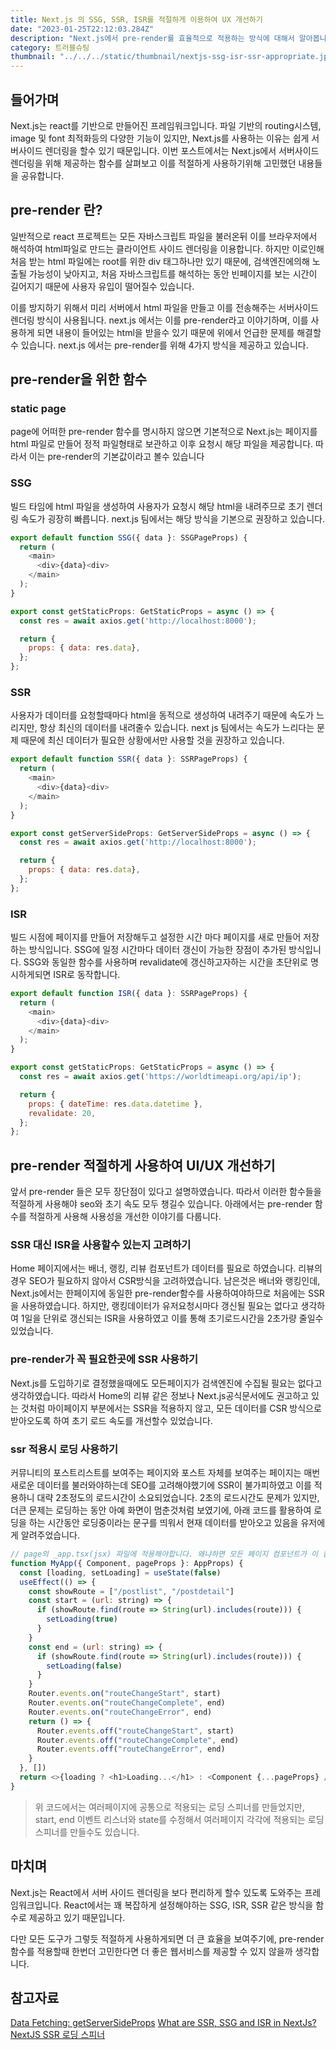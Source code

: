 ```yaml
---
title: Next.js 의 SSG, SSR, ISR를 적절하게 이용하여 UX 개선하기
date: "2023-01-25T22:12:03.284Z"
description: "Next.js에서 pre-render를 효율적으로 적용하는 방식에 대해서 알아봅니다."
category: 트러블슈팅
thumbnail: "../../../static/thumbnail/nextjs-ssg-isr-ssr-appropriate.jpg"
---
```


## 들어가며

Next.js는 react를 기반으로 만들어진 프레임워크입니다. 파일 기반의 routing시스템, image 및 font 최적화등의 다양한 기능이 있지만, Next.js를 사용하는 이유는 쉽게 서버사이드 렌더링을 할수 있기 때문입니다. 이번 포스트에서는 Next.js에서 서버사이드 렌더링을 위해 제공하는 함수를 살펴보고 이를 적절하게 사용하기위해 고민했던 내용들을 공유합니다.

## pre-render 란?

일반적으로 react 프로젝트는 모든 자바스크립트 파일을 불러온뒤 이를 브라우저에서 해석하여 html파일로 만드는 클라이언트 사이드 렌더링을 이용합니다. 하지만 이로인해 처음 받는 html 파일에는 root를 위한 div 태그하나만 있기 때문에, 검색엔진에의해 노출될 가능성이 낮아지고, 처음 자바스크립트를 해석하는 동안 빈페이지를 보는 시간이 길어지기 때문에 사용자 유입이 떨어질수 있습니다.

이를 방지하기 위해서 미리 서버에서 html 파일을 만들고 이를 전송해주는 서버사이드 렌더링 방식이 사용됩니다. next.js 에서는 이를 pre-render라고 이야기하며, 이를 사용하게 되면 내용이 들어있는 html을 받을수 있기 때문에 위에서 언급한 문제를 해결할수 있습니다. next.js 에서는 pre-render를 위해 4가지 방식을 제공하고 있습니다.

## pre-render을 위한 함수

### static page

page에 어떠한 pre-render 함수를 명시하지 않으면 기본적으로 Next.js는 페이지를 html 파일로 만들어 정적 파일형태로 보관하고 이후 요청시 해당 파일을 제공합니다. 따라서 이는 pre-render의 기본값이라고 볼수 있습니다

### SSG

빌드 타임에 html 파일을 생성하여 사용자가 요청시 해당 html을 내려주므로 초기 렌더링 속도가 굉장히 빠릅니다. next.js 팀에서는 해당 방식을 기본으로 권장하고 있습니다.

```javascript
export default function SSG({ data }: SSGPageProps) {
  return (
    <main>
      <div>{data}<div>
    </main>
  );
}

export const getStaticProps: GetStaticProps = async () => {
  const res = await axios.get('http://localhost:8000');

  return {
    props: { data: res.data},
  };
};
```

### SSR

사용자가 데이터를 요청할때마다 html을 동적으로 생성하여 내려주기 때문에 속도가 느리지만, 항상 최신의 데이터를 내려줄수 있습니다. next js 팀에서는 속도가 느리다는 문제 때문에 최신 데이터가 필요한 상황에서만 사용할 것을 권장하고 있습니다.

```javascript
export default function SSR({ data }: SSRPageProps) {
  return (
    <main>
      <div>{data}<div>
    </main>
  );
}

export const getServerSideProps: GetServerSideProps = async () => {
  const res = await axios.get('http://localhost:8000');

  return {
    props: { data: res.data},
  };
};
```

### ISR

빌드 시점에 페이지를 만들어 저장해두고 설정한 시간 마다 페이지를 새로 만들어 저장하는 방식입니다. SSG에 일정 시간마다 데이터 갱신이 가능한 장점이 추가된 방식입니다. SSG와 동일한 함수를 사용하며 revalidate에 갱신하고자하는 시간을 초단위로 명시하게되면 ISR로 동작합니다.

```javascript
export default function ISR({ data }: SSRPageProps) {
  return (
    <main>
      <div>{data}<div>
    </main>
  );
}

export const getStaticProps: GetStaticProps = async () => {
  const res = await axios.get('https://worldtimeapi.org/api/ip');

  return {
    props: { dateTime: res.data.datetime },
    revalidate: 20,
  };
};
```

## pre-render 적절하게 사용하여 UI/UX 개선하기

앞서 pre-render 들은 모두 장단점이 있다고 설명하였습니다. 따라서 이러한 함수들을 적절하게 사용해야 seo와 초기 속도 모두 챙길수 있습니다. 아래에서는 pre-render 함수를 적절하게 사용해 사용성을 개선한 이야기를 다룹니다.

### SSR 대신 ISR을 사용할수 있는지 고려하기

Home 페이지에서는 배너, 랭킹, 리뷰 컴포넌트가 데이터를 필요로 하였습니다. 리뷰의 경우 SEO가 필요하지 않아서 CSR방식을 고려하였습니다. 남은것은 배너와 랭킹인데, Next.js에서는 한페이지에 동일한 pre-render함수를 사용하여야하므로 처음에는 SSR을 사용하였습니다. 하지만, 랭킹데이터가 유저요청시마다 갱신될 필요는 없다고 생각하여 1일을 단위로 갱신되는 ISR을 사용하였고 이를 통해 초기로드시간을 2초가량 줄일수 있었습니다.

### pre-render가 꼭 필요한곳에 SSR 사용하기

Next.js를 도입하기로 결정했을때에도 모든페이지가 검색엔진에 수집될 필요는 없다고 생각하였습니다. 따라서 Home의 리뷰 같은 정보나 Next.js공식문서에도 권고하고 있는 것처럼 마이페이지 부분에서는 SSR을 적용하지 않고, 모든 데이터를 CSR 방식으로 받아오도록 하여 초기 로드 속도를 개선할수 있었습니다.

### ssr 적용시 로딩 사용하기

커뮤니티의 포스트리스트를 보여주는 페이지와 포스트 자체를 보여주는 페이지는 매번 새로운 데이터를 불러와야하는데 SEO를 고려해야했기에 SSR이 불가피하였고 이를 적용하니 대략 2초정도의 로드시간이 소요되었습니다. 2초의 로드시간도 문제가 있지만, 더큰 문제는 로딩하는 동안 아예 화면이 멈춘것처럼 보였기에, 아래 코드를 활용하여 로딩을 하는 시간동안 로딩중이라는 문구를 띄워서 현재 데이터를 받아오고 있음을 유저에게 알려주었습니다.

```javascript
// page의 _app.tsx(jsx) 파일에 적용해야합니다. 왜냐하면 모든 페이지 컴포넌트가 이 컴포넌트를 거쳐서 렌더링 되기 때문입니다.
function MyApp({ Component, pageProps }: AppProps) {
  const [loading, setLoading] = useState(false)
  useEffect(() => {
    const showRoute = ["/postlist", "/postdetail"]
    const start = (url: string) => {
      if (showRoute.find(route => String(url).includes(route))) {
        setLoading(true)
      }
    }
    const end = (url: string) => {
      if (showRoute.find(route => String(url).includes(route))) {
        setLoading(false)
      }
    }
    Router.events.on("routeChangeStart", start)
    Router.events.on("routeChangeComplete", end)
    Router.events.on("routeChangeError", end)
    return () => {
      Router.events.off("routeChangeStart", start)
      Router.events.off("routeChangeComplete", end)
      Router.events.off("routeChangeError", end)
    }
  }, [])
  return <>{loading ? <h1>Loading...</h1> : <Component {...pageProps} />}</>
}
```

> 위 코드에서는 여러페이지에 공통으로 적용되는 로딩 스피너를 만들었지만, start, end 이벤트 리스너와 state를 수정해서 여러페이지 각각에 적용되는 로딩스피너를 만들수도 있습니다.

## 마치며

Next.js는 React에서 서버 사이드 렌더링을 보다 편리하게 할수 있도록 도와주는 프레임워크입니다. React에서는 꽤 복잡하게 설정해야하는 SSG, ISR, SSR 같은 방식을 함수로 제공하고 있기 때문입니다.

다만 모든 도구가 그렇듯 적절하게 사용하게되면 더 큰 효율을 보여주기에, pre-render 함수를 적용할때 한번더 고민한다면 더 좋은 웹서비스를 제공할 수 있지 않을까 생각합니다.

## 참고자료

<a class="link" href="https://nextjs.org/docs/basic-features/data-fetching/get-server-side-props">Data Fetching: getServerSideProps</a>
<a class="link" href="https://www.tiluckdave.in/blog/ssr-ssg-isr">What are SSR, SSG and ISR in NextJs?</a>
<a class="link" href="https://velog.io/@hwon3814/NextJS-SSR-%EB%A1%9C%EB%94%A9-%EC%8A%A4%ED%94%BC%EB%84%88">NextJS SSR 로딩 스피너</a>
